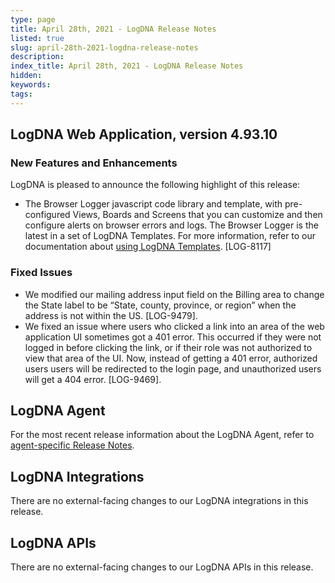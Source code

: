 ```yaml
---
type: page
title: April 28th, 2021 - LogDNA Release Notes
listed: true
slug: april-28th-2021-logdna-release-notes
description: 
index_title: April 28th, 2021 - LogDNA Release Notes
hidden: 
keywords: 
tags: 
---
```





## LogDNA Web Application, version 4.93.10

### New Features and Enhancements
LogDNA is pleased to announce the following highlight of this release:
* The Browser Logger javascript code library and template, with pre-configured Views, Boards and Screens that you can customize and then configure alerts on browser errors and logs. The Browser Logger is the latest in a set of LogDNA Templates. For more information, refer to our documentation about [using LogDNA Templates](https://docs.logdna.com/docs/using-templates). [LOG-8117]

### Fixed Issues
* We modified our mailing address input field on the Billing area to change the State label to be “State, county, province, or region” when the address is not within the US. [LOG-9479].
* We fixed an issue where users who clicked a link into an area of the web application UI sometimes got a 401 error. This occurred if they were not logged in before clicking the link, or if their role was not authorized to view that area of the UI. Now, instead of getting a 401 error, authorized users users will be redirected to the login page, and unauthorized users will get a 404 error. [LOG-9469].

## LogDNA Agent

For the most recent release information about the LogDNA Agent, refer to [agent-specific Release Notes](https://docs.logdna.com/changelog).

## LogDNA Integrations

There are no external-facing changes to our LogDNA integrations in this release.

## LogDNA APIs

There are no external-facing changes to our LogDNA APIs in this release.

